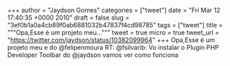 
+++
author = "Jaydson Gomes"
categories = ["tweet"]
date = "Fri Mar 12 17:40:35 +0000 2010"
draft = false
slug = "3ef0b1a0a4cb89f0ab6881032b47837f4cd98785"
tags = ["tweet"]
title = """Opa,Esse é um projeto meu..."""
tweet = true
micro = true
tweet_url = "https://twitter.com/jaydson/status/10382099964"
+++
Opa,Esse é um projeto meu e do @felipenmoura RT: @fsilvarib: Vo instalar o Plugin PHP Developer Toolbar do @jaydson vamos ver como funciona

